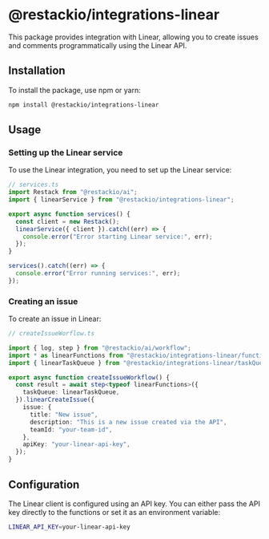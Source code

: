 # @restackio/integrations-linear

This package provides integration with Linear, allowing you to create issues and comments programmatically using the Linear API.

## Installation

To install the package, use npm or yarn:

```bash
npm install @restackio/integrations-linear
```

## Usage

### Setting up the Linear service

To use the Linear integration, you need to set up the Linear service:

```typescript
// services.ts
import Restack from "@restackio/ai";
import { linearService } from "@restackio/integrations-linear";

export async function services() {
  const client = new Restack();
  linearService({ client }).catch((err) => {
    console.error("Error starting Linear service:", err);
  });
}

services().catch((err) => {
  console.error("Error running services:", err);
});
```

### Creating an issue

To create an issue in Linear:

```typescript
// createIssueWorflow.ts

import { log, step } from "@restackio/ai/workflow";
import * as linearFunctions from "@restackio/integrations-linear/functions";
import { linearTaskQueue } from "@restackio/integrations-linear/taskQueue";

export async function createIssueWorkflow() {
  const result = await step<typeof linearFunctions>({
    taskQueue: linearTaskQueue,
  }).linearCreateIssue({
    issue: {
      title: "New issue",
      description: "This is a new issue created via the API",
      teamId: "your-team-id",
    },
    apiKey: "your-linear-api-key",
  });
}
```

## Configuration

The Linear client is configured using an API key. You can either pass the API key directly to the functions or set it as an environment variable:

```bash
LINEAR_API_KEY=your-linear-api-key
```
